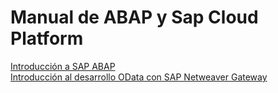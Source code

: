 # Manual de ABAP y Sap Cloud Platform

[Introducción a SAP ABAP][link_sap_abap]   
[Introducción al desarrollo OData con SAP Netweaver Gateway][link_sap_scp] 

<!-- links -->
[link_sap_abap]:https://github.com/jkcomt/sap_scp/blob/master/SAP_ABAP.md#introducci%C3%B3n-a-sap-abap
[link_sap_scp]:https://github.com/jkcomt/sap_scp/blob/master/SAP_ODATA.md#introducci%C3%B3n-al-desarrollo-odata-con-sap-netweaver-gateway